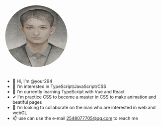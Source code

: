 <link rel="stylesheet" type="text/css" href="style.css"/>


<img class="avatar" style="margin: 20px auto; height: 200px; width: 200px; border-radius: 50% !important;" src="https://github.com/your294/your294/blob/main/vidnoz_cartoon_1725262142249.png" alt="Description">

- 👋 Hi, I’m @your294
- 👀 I’m interested in TypeScript/JavaScript/CSS
- 🌱 I’m currently learning TypeScript with Vue and React
- ✔  I'm practice CSS to become a master in CSS to make animation and beatiful pages
- 💞️ I’m looking to collaborate on the man who are interested in web and webGL
- 📫 use can use the e-mail 2548077705@qq.com to reach me

<!---
your294/your294 is a ✨ special ✨ repository because its `README.md` (this file) appears on your GitHub profile.
You can click the Preview link to take a look at your changes.
--->



